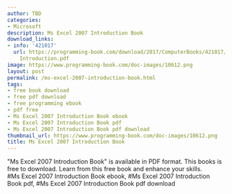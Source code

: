 ```yaml
---
author: TBD
categories:
- Microsoft
description: Ms Excel 2007 Introduction Book
download_links:
- info: '421017'
  url: https://programming-book.com/download/2017/ComputerBooks/421017/Ms Excel 2007
    Introduction.pdf
image: https://www.programming-book.com/doc-images/10612.png
layout: post
permalink: /ms-excel-2007-introduction-book.html
tags:
- free book download
- free pdf download
- free programming ebook
- pdf free
- Ms Excel 2007 Introduction Book ebook
- Ms Excel 2007 Introduction Book pdf
- Ms Excel 2007 Introduction Book pdf download
thumbnail_url: https://www.programming-book.com/doc-images/10612.png
title: Ms Excel 2007 Introduction Book
---
```


 
<div class="item-desc text-justify">
  "Ms Excel 2007 Introduction Book" is available in PDF format. This books is free to download. Learn from this free book and enhance your skills.
  <br>
  #Ms Excel 2007 Introduction Book ebook, #Ms Excel 2007 Introduction Book pdf, #Ms Excel 2007 Introduction Book pdf download
</div>